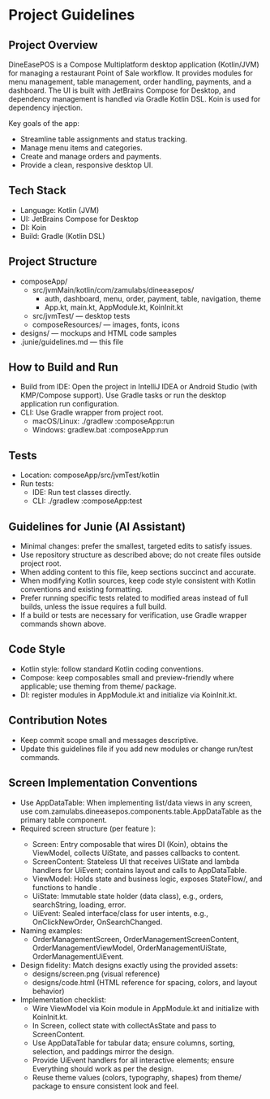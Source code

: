 # Project Guidelines

## Project Overview
DineEasePOS is a Compose Multiplatform desktop application (Kotlin/JVM) for managing a restaurant Point of Sale workflow. It provides modules for menu management, table management, order handling, payments, and a dashboard. The UI is built with JetBrains Compose for Desktop, and dependency management is handled via Gradle Kotlin DSL. Koin is used for dependency injection.

Key goals of the app:
- Streamline table assignments and status tracking.
- Manage menu items and categories.
- Create and manage orders and payments.
- Provide a clean, responsive desktop UI.

## Tech Stack
- Language: Kotlin (JVM)
- UI: JetBrains Compose for Desktop
- DI: Koin
- Build: Gradle (Kotlin DSL)

## Project Structure
- composeApp/
  - src/jvmMain/kotlin/com/zamulabs/dineeasepos/
    - auth, dashboard, menu, order, payment, table, navigation, theme
    - App.kt, main.kt, AppModule.kt, KoinInit.kt
  - src/jvmTest/ — desktop tests
  - composeResources/ — images, fonts, icons
- designs/ — mockups and HTML code samples
- .junie/guidelines.md — this file

## How to Build and Run
- Build from IDE: Open the project in IntelliJ IDEA or Android Studio (with KMP/Compose support). Use Gradle tasks or run the desktop application run configuration.
- CLI: Use Gradle wrapper from project root.
  - macOS/Linux: ./gradlew :composeApp:run
  - Windows: gradlew.bat :composeApp:run

## Tests
- Location: composeApp/src/jvmTest/kotlin
- Run tests:
  - IDE: Run test classes directly.
  - CLI: ./gradlew :composeApp:test

## Guidelines for Junie (AI Assistant)
- Minimal changes: prefer the smallest, targeted edits to satisfy issues.
- Use repository structure as described above; do not create files outside project root.
- When adding content to this file, keep sections succinct and accurate.
- When modifying Kotlin sources, keep code style consistent with Kotlin conventions and existing formatting.
- Prefer running specific tests related to modified areas instead of full builds, unless the issue requires a full build.
- If a build or tests are necessary for verification, use Gradle wrapper commands shown above.

## Code Style
- Kotlin style: follow standard Kotlin coding conventions.
- Compose: keep composables small and preview-friendly where applicable; use theming from theme/ package.
- DI: register modules in AppModule.kt and initialize via KoinInit.kt.

## Contribution Notes
- Keep commit scope small and messages descriptive.
- Update this guidelines file if you add new modules or change run/test commands.

## Screen Implementation Conventions
- Use AppDataTable: When implementing list/data views in any screen, use com.zamulabs.dineeasepos.components.table.AppDataTable as the primary table component.
- Required screen structure (per feature <Name>):
  - <Name>Screen: Entry composable that wires DI (Koin), obtains the ViewModel, collects UiState, and passes callbacks to content.
  - <Name>ScreenContent: Stateless UI that receives UiState and lambda handlers for UiEvent; contains layout and calls to AppDataTable.
  - <Name>ViewModel: Holds state and business logic, exposes StateFlow/<UiState>, and functions to handle <UiEvent>.
  - <Name>UiState: Immutable state holder (data class), e.g., orders, searchString, loading, error.
  - <Name>UiEvent: Sealed interface/class for user intents, e.g., OnClickNewOrder, OnSearchChanged.
- Naming examples:
  - OrderManagementScreen, OrderManagementScreenContent, OrderManagementViewModel, OrderManagementUiState, OrderManagementUiEvent.
- Design fidelity: Match designs exactly using the provided assets:
  - designs/screen.png (visual reference)
  - designs/code.html (HTML reference for spacing, colors, and layout behavior)
- Implementation checklist:
  - Wire ViewModel via Koin module in AppModule.kt and initialize with KoinInit.kt.
  - In Screen, collect state with collectAsState and pass to ScreenContent.
  - Use AppDataTable for tabular data; ensure columns, sorting, selection, and paddings mirror the design.
  - Provide UiEvent handlers for all interactive elements; ensure Everything should work as per the design.
  - Reuse theme values (colors, typography, shapes) from theme/ package to ensure consistent look and feel.
